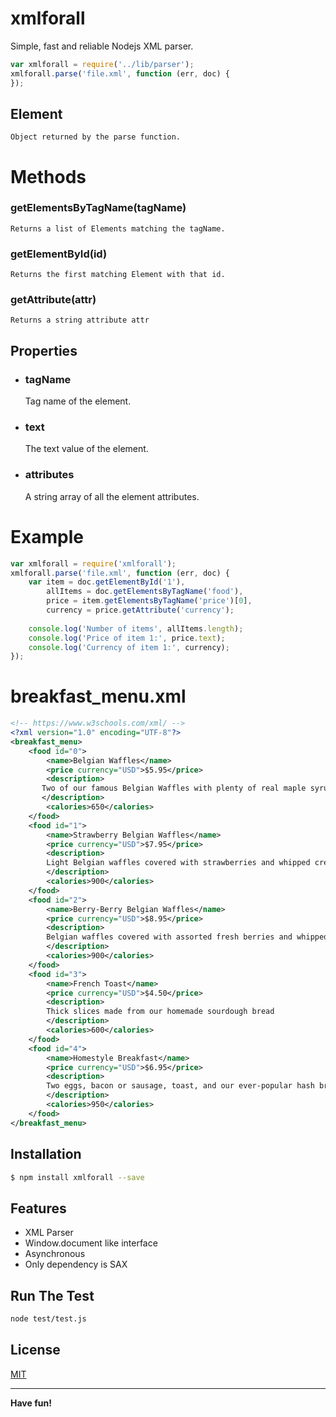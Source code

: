# xmlforall
Simple, fast and reliable Nodejs XML parser.
```js
var xmlforall = require('../lib/parser');
xmlforall.parse('file.xml', function (err, doc) {
});
```

## Element
    Object returned by the parse function.
# Methods
### getElementsByTagName(tagName)
    Returns a list of Elements matching the tagName.
### getElementById(id)
    Returns the first matching Element with that id.
### getAttribute(attr)
    Returns a string attribute attr
## Properties
- ### tagName
    Tag name of the element.
- ### text
    The text value of the element.
- ### attributes
    A string array of all the element attributes.


# Example
```js
var xmlforall = require('xmlforall');
xmlforall.parse('file.xml', function (err, doc) {
    var item = doc.getElementById('1'),
        allItems = doc.getElementsByTagName('food'),
        price = item.getElementsByTagName('price')[0],
        currency = price.getAttribute('currency');
        
    console.log('Number of items', allItems.length);
    console.log('Price of item 1:', price.text);
    console.log('Currency of item 1:', currency);
});
```

# breakfast_menu.xml

```xml
<!-- https://www.w3schools.com/xml/ -->
<?xml version="1.0" encoding="UTF-8"?>
<breakfast_menu>
    <food id="0">
        <name>Belgian Waffles</name>
        <price currency="USD">$5.95</price>
        <description>
       Two of our famous Belgian Waffles with plenty of real maple syrup
       </description>
        <calories>650</calories>
    </food>
    <food id="1">
        <name>Strawberry Belgian Waffles</name>
        <price currency="USD">$7.95</price>
        <description>
        Light Belgian waffles covered with strawberries and whipped cream
        </description>
        <calories>900</calories>
    </food>
    <food id="2">
        <name>Berry-Berry Belgian Waffles</name>
        <price currency="USD">$8.95</price>
        <description>
        Belgian waffles covered with assorted fresh berries and whipped cream
        </description>
        <calories>900</calories>
    </food>
    <food id="3">
        <name>French Toast</name>
        <price currency="USD">$4.50</price>
        <description>
        Thick slices made from our homemade sourdough bread
        </description>
        <calories>600</calories>
    </food>
    <food id="4">
        <name>Homestyle Breakfast</name>
        <price currency="USD">$6.95</price>
        <description>
        Two eggs, bacon or sausage, toast, and our ever-popular hash browns
        </description>
        <calories>950</calories>
    </food>
</breakfast_menu>
```
## Installation
```bash
$ npm install xmlforall --save
```

## Features
- XML Parser
- Window.document like interface 
- Asynchronous 
- Only dependency is SAX

## Run The Test
```bash
node test/test.js
```

## License

[MIT](LICENSE)

----


**Have fun!**


   [dill]: <https://github.com/joemccann/dillinger>
   [git-repo-url]: <https://github.com/joemccann/dillinger.git>
   [john gruber]: <http://daringfireball.net>
   [@thomasfuchs]: <http://twitter.com/thomasfuchs>
   [df1]: <http://daringfireball.net/projects/markdown/>
   [markdown-it]: <https://github.com/markdown-it/markdown-it>
   [Ace Editor]: <http://ace.ajax.org>
   [node.js]: <http://nodejs.org>
   [Twitter Bootstrap]: <http://twitter.github.com/bootstrap/>
   [keymaster.js]: <https://github.com/madrobby/keymaster>
   [jQuery]: <http://jquery.com>
   [@tjholowaychuk]: <http://twitter.com/tjholowaychuk>
   [express]: <http://expressjs.com>
   [AngularJS]: <http://angularjs.org>
   [Gulp]: <http://gulpjs.com>
   [ws]: <https://github.com/websockets/ws> 
   [PlDb]: <https://github.com/joemccann/dillinger/tree/master/plugins/dropbox/README.md>
   [PlGh]:  <https://github.com/joemccann/dillinger/tree/master/plugins/github/README.md>
   [PlGd]: <https://github.com/joemccann/dillinger/tree/master/plugins/googledrive/README.md>
   [PlOd]: <https://github.com/joemccann/dillinger/tree/master/plugins/onedrive/README.md>
